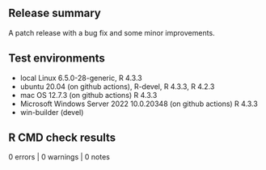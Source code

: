 ## Release summary

A patch release with a bug fix and some minor improvements.

## Test environments

* local Linux 6.5.0-28-generic, R 4.3.3
* ubuntu 20.04 (on github actions), R-devel, R 4.3.3, R 4.2.3
* mac OS 12.7.3 (on github actions) R 4.3.3
* Microsoft Windows Server 2022 10.0.20348 (on github actions) R 4.3.3
* win-builder (devel)

## R CMD check results
0 errors | 0 warnings | 0 notes
